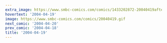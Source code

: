 ```yaml
---
extra_image: https://www.smbc-comics.com/comics/1433202872-20040419after.png
hovertext: '2004-04-19'
image: https://www.smbc-comics.com/comics/20040419.gif
next_comic: '2004-04-20'
prev_comic: '2004-04-18'
title: '2004-04-19'
---
```


